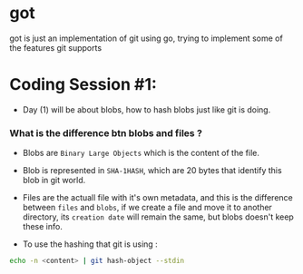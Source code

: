 # got
got is just an implementation of git using go, trying to implement some of the features git supports

# Coding Session #1:
- Day (1) will be about blobs, how to hash blobs just like git is doing.
### What is the difference btn blobs and files ? 
- Blobs are `Binary Large Objects` which is the content of the file.
- Blob is represented in `SHA-1HASH`, which are 20 bytes that identify this blob in git world.
- Files are the actuall file with it's own metadata, and this is the difference between `files` and `blobs`, if we create a file and move it to another directory, its `creation date` will remain the same, but blobs doesn't keep these info.

- To use the hashing that git is using : 
```bash
echo -n <content> | git hash-object --stdin
```
